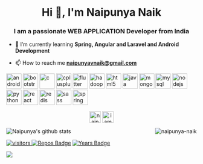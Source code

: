 <h1 align="center">Hi 👋, I'm Naipunya Naik</h1>
<h3 align="center"> I am a passionate WEB APPLICATION Developer from India</h3>

- 🌱 I’m currently learning **Spring, Angular and Laravel and Android Development**

- 📫 How to reach me **naipunyavnaik@gmail.com**

<p align="left"><img src="https://devicons.github.io/devicon/devicon.git/icons/android/android-original-wordmark.svg" alt="android" width="40" height="40"/> <img src="https://devicons.github.io/devicon/devicon.git/icons/bootstrap/bootstrap-plain.svg" alt="bootstrap" width="40" height="40"/> <img src="https://devicons.github.io/devicon/devicon.git/icons/c/c-original.svg" alt="c" width="40" height="40"/> <img src="https://devicons.github.io/devicon/devicon.git/icons/cplusplus/cplusplus-original.svg" alt="cplusplus" width="40" height="40"/> <img src="https://www.vectorlogo.zone/logos/flutterio/flutterio-icon.svg" alt="flutter" width="40" height="40"/> <img src="https://www.vectorlogo.zone/logos/apache_hadoop/apache_hadoop-icon.svg" alt="hadoop" width="40" height="40"/> <img src="https://devicons.github.io/devicon/devicon.git/icons/html5/html5-original-wordmark.svg" alt="html5" width="40" height="40"/> <img src="https://devicons.github.io/devicon/devicon.git/icons/java/java-original-wordmark.svg" alt="java" width="40" height="40"/> <img src="https://devicons.github.io/devicon/devicon.git/icons/mongodb/mongodb-original-wordmark.svg" alt="mongodb" width="40" height="40"/> <img src="https://devicons.github.io/devicon/devicon.git/icons/mysql/mysql-original-wordmark.svg" alt="mysql" width="40" height="40"/> <img src="https://devicons.github.io/devicon/devicon.git/icons/nodejs/nodejs-original-wordmark.svg" alt="nodejs" width="40" height="40"/> <img src="https://devicons.github.io/devicon/devicon.git/icons/python/python-original.svg" alt="python" width="40" height="40"/> <img src="https://devicons.github.io/devicon/devicon.git/icons/react/react-original-wordmark.svg" alt="react" width="40" height="40"/> <img src="https://devicons.github.io/devicon/devicon.git/icons/redis/redis-original-wordmark.svg" alt="redis" width="40" height="40"/> <img src="https://devicons.github.io/devicon/devicon.git/icons/sass/sass-original.svg" alt="sass" width="40" height="40"/> <img src="https://www.vectorlogo.zone/logos/springio/springio-icon.svg" alt="spring" width="40" height="40"/></p><p align="center">
<a href="https://linkedin.com/in/naipunya-vinod-naik-360087183" target="blank"><img align="center" src="https://cdn.jsdelivr.net/npm/simple-icons@3.0.1/icons/linkedin.svg" alt="naipunya-vinod-naik-360087183" height="30" width="30" /></a>
<a href="https://instagram.com/iamnaipunya" target="blank"><img align="center" src="https://cdn.jsdelivr.net/npm/simple-icons@3.0.1/icons/instagram.svg" alt="iamnaipunya" height="30" width="30" /></a>


![Naipunya's github stats](https://github-readme-stats.vercel.app/api?username=naipunya-naik&show_icons=true&theme=radical)<a href="https://github.com/naipunya-naik/github-readme-stats">
  <img align="right" src="https://github-readme-stats.vercel.app/api/top-langs/?username=naipunya-naik&layout=compact&hide=html&theme=tokyonight" alt="naipunya-naik" /></p>

![visitors](https://visitor-badge.laobi.icu/badge?page_id=naipunya-naik.naipunya-naik) [![Repos Badge](https://badges.pufler.dev/repos/naipunya-naik)](https://badges.pufler.dev)  [![Years Badge](https://badges.pufler.dev/years/naipunya-naik)](https://badges.pufler.dev)
 
<img src=https://miro.medium.com/max/1600/0*K2WLMTExLyida7OR.gif>


